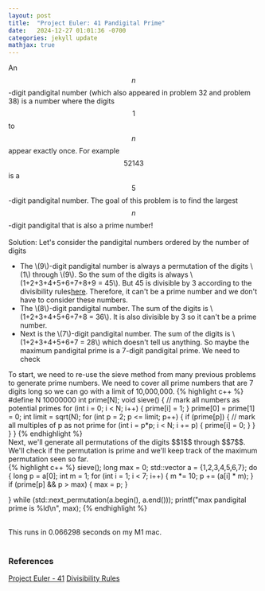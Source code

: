 ```yaml
---
layout: post
title:  "Project Euler: 41 Pandigital Prime"
date:   2024-12-27 01:01:36 -0700
categories: jekyll update
mathjax: true
---
```

An $$n$$-digit pandigital number (which also appeared in problem 32 and problem 38) is a number where the digits $$1$$ to $$n$$ appear exactly once. For example $$52143$$ is a $$5$$-digit pandigital number. The goal of this problem is to find the largest $$n$$-digit pandigital that is also a prime number!
<br>
<br>
Solution: Let's consider the pandigital numbers ordered by the number of digits
<ul>
<li>The \(9\)-digit pandigital number is always a permutation of the digits \(1\) through \(9\). So the sum of the digits is always \(1+2+3+4+5+6+7+8+9 = 45\). But 45 is divisible by 3 according to the divisibility rules<a href="https://en.wikipedia.org/wiki/Divisibility_rule">here</a>. Therefore, it can't be a prime number and we don't have to consider these numbers.</li>

<li>The \(8\)-digit pandigital number. The sum of the digits is \(1+2+3+4+5+6+7+8 = 36\). It is also divisible by 3 so it can't be a prime number.</li>

<li>Next is the \(7\)-digit pandigital number. The sum of the digits is \(1+2+3+4+5+6+7 = 28\) which doesn't tell us anything. So maybe the maximum pandigital prime is a 7-digit pandigital prime. We need to check</li> 
</ul>
To start, we need to re-use the sieve method from many previous problems to generate prime numbers. We need to cover all prime numbers that are 7 digits long so we can go with a limit of 10,000,000.
<!------------------------------------------------------------------------------------>
{% highlight c++ %}
#define N 10000000
int prime[N];
void sieve() {
    // mark all numbers as potential primes
    for (int i = 0; i < N; i++) {
        prime[i] = 1;
    }
    prime[0] = prime[1] = 0;
    int limit = sqrt(N);
    for (int p = 2; p <= limit; p++) {
        if (prime[p]) {
            // mark all multiples of p as not prime
            for (int i = p*p; i < N; i += p) {
                prime[i] = 0;
            }
        }
    }
}
{% endhighlight %}
<br>
<!------------------------------------------------------------------------------------>
Next, we'll generate all permutations of the digits $$1$$ through $$7$$. We'll check if the permutation is prime and we'll keep track of the maximum permutation seen so far.
<!------------------------------------------------------------------------------------>
<br>
{% highlight c++ %}
sieve();
long max = 0;
std::vector<int> a = {1,2,3,4,5,6,7};
do {
    long p = a[0];
    int m = 1;
    for (int i = 1; i < 7; i++) {
        m *= 10;
        p += (a[i] * m);
    }
    if (prime[p] && p > max) {
        max = p;
    }
    
}
while (std::next_permutation(a.begin(), a.end()));
printf("max pandigital prime is %ld\n", max);
{% endhighlight %}
<!------------------------------------------------------------------------------------>
<br>
This runs in 0.066298 seconds on my M1 mac.
<br>
<br>
<!------------------------------------------------------------------------------------>
<h3>References</h3>
<a href="https://projecteuler.net/problem=41">Project Euler - 41</a>
<a href="https://en.wikipedia.org/wiki/Divisibility_rule">Divisibility Rules</a>
<br>
<br>


